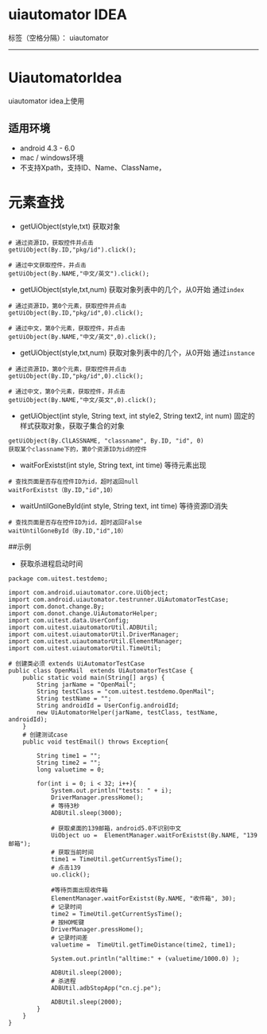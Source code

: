 # uiautomator IDEA

标签（空格分隔）： uiautomator

---

# UiautomatorIdea
uiautomator idea上使用

## 适用环境
* android 4.3 - 6.0
* mac / windows环境
* 不支持Xpath，支持ID、Name、ClassName，


# 元素查找

* getUiObject(style,txt) 获取对象
    
```
# 通过资源ID，获取控件并点击
getUiObject(By.ID,"pkg/id").click();

# 通过中文获取控件，并点击 
getUiObject(By.NAME,"中文/英文").click();

```

* getUiObject(style,txt,num) 获取对象列表中的几个，从0开始
通过`index`

```
# 通过资源ID，第0个元素，获取控件并点击
getUiObject(By.ID,"pkg/id",0).click();

# 通过中文，第0个元素，获取控件，并点击 
getUiObject(By.NAME,"中文/英文",0).click();

```

* getUiObject(style,txt,num) 获取对象列表中的几个，从0开始
通过`instance`

```
# 通过资源ID，第0个元素，获取控件并点击
getUiObject(By.ID,"pkg/id",0).click();

# 通过中文，第0个元素，获取控件，并点击 
getUiObject(By.NAME,"中文/英文",0).click();

```

* getUiObject(int style, String text, int style2, String text2, int num) 固定的样式获取对象，获取子集合的对象

```
getUiObject(By.ClLASSNAME, "classname", By.ID, "id", 0)
获取某个classname下的，第0个资源ID为id的控件
```

* waitForExistst(int style, String text, int time) 等待元素出现
```
# 查找页面是否存在控件ID为id，超时返回null
waitForExistst（By.ID,"id",10）

```


* waitUntilGoneById(int style, String text, int time) 等待资源ID消失
```
# 查找页面是否存在控件ID为id，超时返回False
waitUntilGoneById（By.ID,"id",10）

```



##示例

* 获取杀进程启动时间

```
package com.uitest.testdemo;

import com.android.uiautomator.core.UiObject;
import com.android.uiautomator.testrunner.UiAutomatorTestCase;
import com.donot.change.By;
import com.donot.change.UiAutomatorHelper;
import com.uitest.data.UserConfig;
import com.uitest.uiautomatorUtil.ADBUtil;
import com.uitest.uiautomatorUtil.DriverManager;
import com.uitest.uiautomatorUtil.ElementManager;
import com.uitest.uiautomatorUtil.TimeUtil;

# 创建类必须 extends UiAutomatorTestCase
public class OpenMail  extends UiAutomatorTestCase {
	public static void main(String[] args) {
		String jarName = "OpenMail";
		String testClass = "com.uitest.testdemo.OpenMail";
		String testName = "";
		String androidId = UserConfig.androidId;
		new UiAutomatorHelper(jarName, testClass, testName, androidId);
	}
	# 创建测试case
    public void testEmail() throws Exception{  

    	String time1 = "";
    	String time2 = "";
    	long valuetime = 0;

    	for(int i = 0; i < 32; i++){
    		System.out.println("tests: " + i);
        	DriverManager.pressHome();
        	# 等待3秒
        	ADBUtil.sleep(3000);

            # 获取桌面的139邮箱，android5.0不识别中文
        	UiObject uo =  ElementManager.waitForExistst(By.NAME, "139邮箱");
        	# 获取当前时间
        	time1 = TimeUtil.getCurrentSysTime();
        	# 点击139
        	uo.click();
            
            #等待页面出现收件箱
        	ElementManager.waitForExistst(By.NAME, "收件箱", 30);
        	# 记录时间
        	time2 = TimeUtil.getCurrentSysTime();
        	# 按HOME键
        	DriverManager.pressHome();
            # 记录时间差
        	valuetime =  TimeUtil.getTimeDistance(time2, time1);

        	System.out.println("alltime:" + (valuetime/1000.0) );

        	ADBUtil.sleep(2000);
        	# 杀进程
        	ADBUtil.adbStopApp("cn.cj.pe");
        	
        	ADBUtil.sleep(2000);
    	}
    } 
}

```
